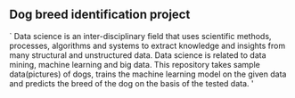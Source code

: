 ## Dog breed identification project

` Data science is an inter-disciplinary field that uses scientific methods, processes, algorithms and systems to extract knowledge and insights from many structural and unstructured data. Data science is related to data mining, machine learning and big data. This repository takes sample data(pictures) of dogs, trains the machine learning model on the given data and predicts the breed of the dog on the basis of the tested data. '
